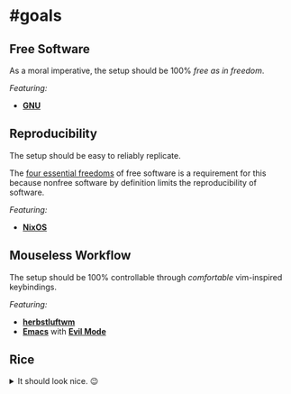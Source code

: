 <!-- vim: syntax=off
-->
# #goals

## Free Software

As a moral imperative, the setup should be 100% *free as in freedom*.

*Featuring:*

- **[GNU](https://www.gnu.org/gnu/gnu.en.html)**

## Reproducibility

The setup should be easy to reliably replicate.

The [four essential freedoms](https://www.gnu.org/philosophy/free-sw.en.html)
of free software is a requirement for this because nonfree software by
definition limits the reproducibility of software.

*Featuring:*

- **[NixOS](https://nixos.org)**

## Mouseless Workflow

The setup should be 100% controllable through *comfortable* vim-inspired
keybindings.

*Featuring:*

- **[herbstluftwm](http://www.herbstluftwm.org)**
- **[Emacs](https://www.gnu.org/software/emacs/)** with
  **[Evil Mode](https://github.com/emacs-evil/evil)**

## Rice

<details>
  <summary>It should look nice. 😉</summary>
  TODO: Add screenshots here.
</details>
